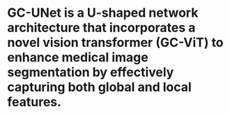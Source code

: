 # GC-UNet is a U-shaped network architecture that incorporates a novel vision transformer (GC-ViT) to enhance medical image segmentation by effectively capturing both global and local features.
